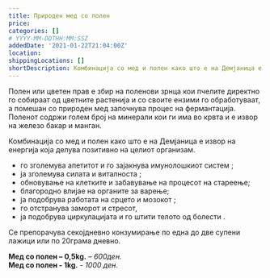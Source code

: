 ```yaml
---
title: Природен мед со полен
price:
categories: []
# YYYY-MM-DDTHH:MM:SSZ
addedDate: '2021-01-22T21:04:00Z'
location:
shippingLocations: []
shortDescription: Комбинација со мед и полен како што е на Демјаница е извор на енергија која делува позитивно на целиот организам.
---
```


Полен или цветeн прав е збир на поленови зрнца кои пчелите директно го собираат од цветните растенија и со своите ензими го обработуваат, а помешан со природен мед започнува процес на фермантација. Поленот содржи голем број на минерали кои ги има во крвта и е извор на железо бакар и манган.

Комбинација со мед и полен како што е на Демјаница е извор на енергија која делува позитивно на целиот организам.

- го зголемува апетитот и го зајакнува имунолошкиот систем ;
- ја зголемува силата и виталноста ;
- обновување на клетките и забавување на процесот на стареење; 
- благородно влијае на органите за варење;
- ја подобрува работата на срцето и мозокот ;
- го отстранува заморот и стресот, 
- ја подобрува циркулацијата и го штити телото од болести . 

Се препорачува секојдневно конзумирање по една до две супени лажици или по 20грама дневно.

**Мед со полен – 0,5kg.** – *600ден.*
</br>
**Мед со полен  - 1kg.** - *1000 ден.*

